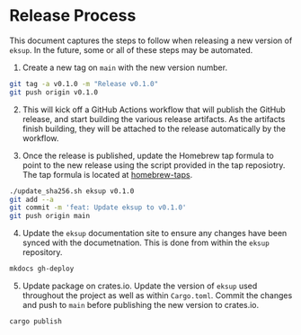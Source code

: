 # Release Process

This document captures the steps to follow when releasing a new version of `eksup`. In the future, some or all of these steps may be automated.

1. Create a new tag on `main` with the new version number.

  ```sh
  git tag -a v0.1.0 -m "Release v0.1.0"
  git push origin v0.1.0
  ```

2. This will kick off a GitHub Actions workflow that will publish the GitHub release, and start building the various release artifacts. As the artifacts finish building, they will be attached to the release automatically by the workflow.

3. Once the release is published, update the Homebrew tap formula to point to the new release using the script provided in the tap reposiotry. The tap formula is located at [homebrew-taps](https://github.com/clowdhaus/homebrew-taps).

  ```sh
  ./update_sha256.sh eksup v0.1.0
  git add --a
  git commit -m 'feat: Update eksup to v0.1.0'
  git push origin main
  ```

4. Update the `eksup` documentation site to ensure any changes have been synced with the documetnation. This is done from within the `eksup` repository.

  ```sh
  mkdocs gh-deploy
  ```

5. Update package on crates.io. Update the version of `eksup` used throughout the project as well as within `Cargo.toml`. Commit the changes and push to `main` before publishing the new version to crates.io.

  ```sh
  cargo publish
  ```
